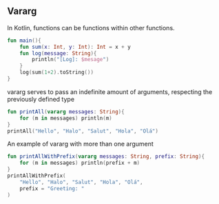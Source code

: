 ## Vararg
In Kotlin, functions can be functions within other functions.
~~~~kotlin
fun main(){
    fun sum(x: Int, y: Int): Int = x + y
    fun log(message: String){
        println("[Log]: $mesage")
    }
    log(sum(1+2).toString())
}
~~~~
vararg serves to pass an indefinite amount of arguments, respecting the previously defined type
~~~~kotlin
fun printAll(vararg messages: String){
    for (m in messages) println(m)
}
printAll("Hello", "Halo", "Salut", "Hola", "Olá")
~~~~
An example of vararg with more than one argument
~~~~kotlin
fun printAllWithPrefix(vararg messages: String, prefix: String){
    for (m in messages) println(prefix + m)
}
printAllWithPrefix(
    "Hello", "Halo", "Salut", "Hola", "Olá",
    prefix = "Greeting: "
)
~~~~

